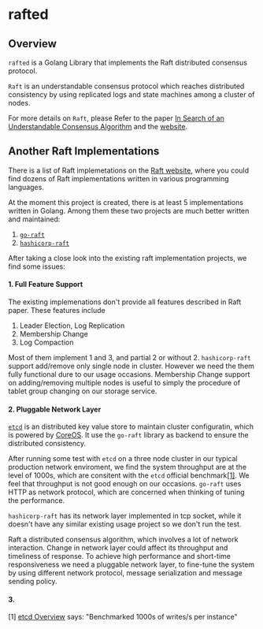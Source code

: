rafted
======

## Overview

```rafted``` is a Golang Library that implements the Raft distributed consensus protocol.

```Raft``` is an understandable consensus protocol which reaches distributed consistency by using replicated logs and state machines among a cluster of nodes.

For more details on ```Raft```, please Refer to the paper [In Search of an Understandable Consensus Algorithm][raft-paper] and the [website][raft-website].

## Another Raft Implementations

There is a list of Raft implemetations on the [Raft website][raft-website], where you could find dozens of Raft implementations written in various programming languages. 

At the moment this project is created, there is at least 5 implementations written in Golang. Among them these two projects are much better written and maintained:

1. [```go-raft```][go-raft-github]
2. [```hashicorp-raft```][hashicorp-raft-github]

After taking a close look into the existing raft implementation projects, we find some issues:

#### 1. Full Feature Support

The existing implemenations don't provide all features described in Raft paper. These features include

1. Leader Election, Log Replication
2. Membership Change
3. Log Compaction

Most of them implement 1 and 3, and partial 2 or without 2. ```hashicorp-raft``` support add/remove only single node in cluster. However we need the them fully functional dure to our usage occasions. Membership Change support on adding/removing multiple nodes is useful to simply the procedure of tablet group changing on our storage service.

#### 2. Pluggable Network Layer

[```etcd```][etcd-github] is an distributed key value store to maintain cluster configuratin, which is powered by [CoreOS][coreos-mainpage]. It use the ```go-raft``` library as backend to ensure the distributed consistency.

After running some test with ```etcd``` on a three node cluster in our typical production network enviroment, we find the system throughput are at the level of 1000s, which are consitent with the ```etcd``` official benchmark[\[1\]](#1). We feel that throughput is not good enough on our occasions. ```go-raft``` uses HTTP as network protocol, which are concerned when thinking of tuning the performance. 

```hashicorp-raft``` has its network layer implemented in tcp socket, while it doesn't have any similar existing usage project so we don't run the test.

Raft a distributed consensus algorithm, which involves a lot of network interaction. Change in network layer could affect its throughput and timeliness of response. To achieve high performance and short-time responsiveness we need a pluggable network layer, to fine-tune the system by using different network protocol, message serialization and message sending policy.

#### 3. 

[raft-paper]: https://ramcloud.stanford.edu/wiki/download/attachments/11370504/raft.pdf

[raft-website]: http://raftconsensus.github.io/

[go-raft-github]: https://github.com/goraft/raft

[hashicorp-raft-github]: https://github.com/hashicorp/raft

[etcd-github]: https://github.com/coreos/etcd

[etcd-overview]: https://coreos.com/using-coreos/etcd/

[coreos-mainpage]: https://coreos.com/



<a id="1">[1]</a> [etcd Overview][etcd-overview] says: "Benchmarked 1000s of writes/s per instance"



